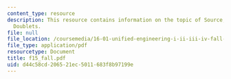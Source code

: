 ```yaml
---
content_type: resource
description: This resource contains information on the topic of Source, Sinks and
  Doublets.
file: null
file_location: /coursemedia/16-01-unified-engineering-i-ii-iii-iv-fall-2005-spring-2006/d44c58cd206521ec5011683f8b97199e_f15_fall.pdf
file_type: application/pdf
resourcetype: Document
title: f15_fall.pdf
uid: d44c58cd-2065-21ec-5011-683f8b97199e
---
```

